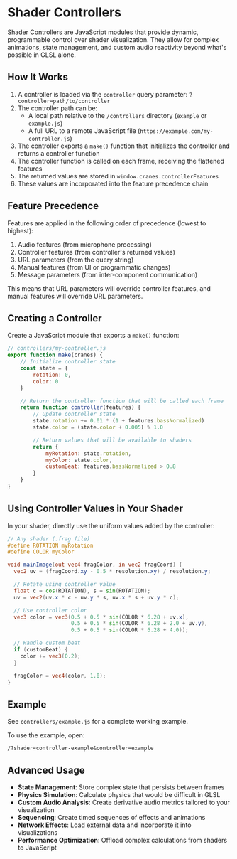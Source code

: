 # Shader Controllers

Shader Controllers are JavaScript modules that provide dynamic, programmable control over shader visualization. They allow for complex animations, state management, and custom audio reactivity beyond what's possible in GLSL alone.

## How It Works

1. A controller is loaded via the `controller` query parameter: `?controller=path/to/controller`
2. The controller path can be:
    - A local path relative to the `/controllers` directory (`example` or `example.js`)
    - A full URL to a remote JavaScript file (`https://example.com/my-controller.js`)
3. The controller exports a `make()` function that initializes the controller and returns a controller function
4. The controller function is called on each frame, receiving the flattened features
5. The returned values are stored in `window.cranes.controllerFeatures`
6. These values are incorporated into the feature precedence chain

## Feature Precedence

Features are applied in the following order of precedence (lowest to highest):

1. Audio features (from microphone processing)
2. Controller features (from controller's returned values)
3. URL parameters (from the query string)
4. Manual features (from UI or programmatic changes)
5. Message parameters (from inter-component communication)

This means that URL parameters will override controller features, and manual features will override URL parameters.

## Creating a Controller

Create a JavaScript module that exports a `make()` function:

```js
// controllers/my-controller.js
export function make(cranes) {
    // Initialize controller state
    const state = {
        rotation: 0,
        color: 0
    }

    // Return the controller function that will be called each frame
    return function controller(features) {
        // Update controller state
        state.rotation += 0.01 * (1 + features.bassNormalized)
        state.color = (state.color + 0.005) % 1.0

        // Return values that will be available to shaders
        return {
            myRotation: state.rotation,
            myColor: state.color,
            customBeat: features.bassNormalized > 0.8
        }
    }
}
```

## Using Controller Values in Your Shader

In your shader, directly use the uniform values added by the controller:

```glsl
// Any shader (.frag file)
#define ROTATION myRotation
#define COLOR myColor

void mainImage(out vec4 fragColor, in vec2 fragCoord) {
  vec2 uv = (fragCoord.xy - 0.5 * resolution.xy) / resolution.y;

  // Rotate using controller value
  float c = cos(ROTATION), s = sin(ROTATION);
  uv = vec2(uv.x * c - uv.y * s, uv.x * s + uv.y * c);

  // Use controller color
  vec3 color = vec3(0.5 + 0.5 * sin(COLOR * 6.28 + uv.x),
                    0.5 + 0.5 * sin(COLOR * 6.28 + 2.0 + uv.y),
                    0.5 + 0.5 * sin(COLOR * 6.28 + 4.0));

  // Handle custom beat
  if (customBeat) {
    color += vec3(0.2);
  }

  fragColor = vec4(color, 1.0);
}
```

## Example

See `controllers/example.js` for a complete working example.

To use the example, open:

```
/?shader=controller-example&controller=example
```

## Advanced Usage

- **State Management**: Store complex state that persists between frames
- **Physics Simulation**: Calculate physics that would be difficult in GLSL
- **Custom Audio Analysis**: Create derivative audio metrics tailored to your visualization
- **Sequencing**: Create timed sequences of effects and animations
- **Network Effects**: Load external data and incorporate it into visualizations
- **Performance Optimization**: Offload complex calculations from shaders to JavaScript
